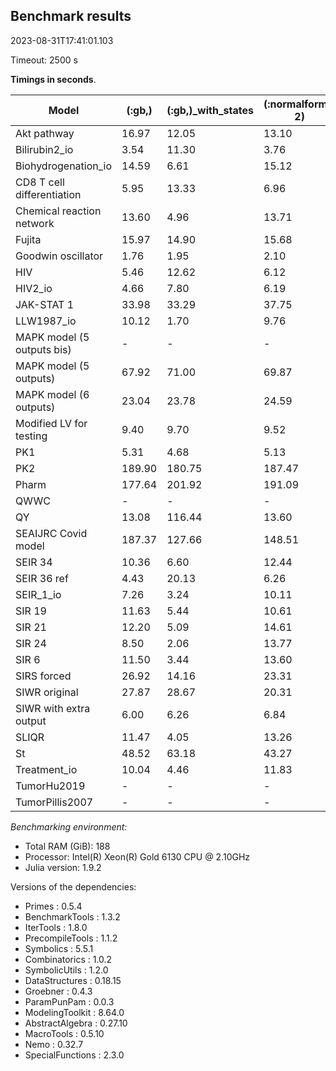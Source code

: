 ## Benchmark results


2023-08-31T17:41:01.103

Timeout: 2500 s

**Timings in seconds**.

|Model|(:gb,)|(:gb,)_with_states|(:normalforms, 2)|(:normalforms, 2)_with_states|(:normalforms, 3)|(:normalforms, 3)_with_states|(:hybrid,)|(:hybrid,)_with_states|
|-----|---|---|---|---|---|---|---|---|
|Akt pathway|16.97|12.05|13.10|12.19|14.83|17.46|21.05|29.73|
|Bilirubin2_io|3.54|11.30|3.76|10.73|3.77|9.68|141.83|25.71|
|Biohydrogenation_io|14.59|6.61|15.12|6.72|13.91|7.33|13.02|9.93|
|CD8 T cell differentiation|5.95|13.33|6.96|13.82|9.33|19.57|8.86|19.41|
|Chemical reaction network|13.60|4.96|13.71|5.29|14.53|6.90|15.20|7.98|
|Fujita|15.97|14.90|15.68|15.44|17.48|25.61|25.15|26.48|
|Goodwin oscillator|1.76|1.95|2.10|1.96|2.03|2.34|3.90|6.94|
|HIV|5.46|12.62|6.12|11.64|7.02|13.80|9.10|21.52|
|HIV2_io|4.66|7.80|6.19|7.82|6.86|8.36|12.27|18.68|
|JAK-STAT 1|33.98|33.29|37.75|40.11|57.40|77.00|65.69|111.43|
|LLW1987_io|10.12|1.70|9.76|2.70|8.47|2.11|10.66|4.92|
|MAPK model (5 outputs bis)| - | - | - | - | - | - | - | - |
|MAPK model (5 outputs)|67.92|71.00|69.87|79.01|90.55|136.27|103.65|226.69|
|MAPK model (6 outputs)|23.04|23.78|24.59|33.32|44.98|106.42|50.99|152.27|
|Modified LV for testing|9.40|9.70|9.52|9.49|9.62|11.62|11.15|9.29|
|PK1|5.31|4.68|5.13|5.49|5.23|6.99|7.12|8.74|
|PK2|189.90|180.75|187.47|184.29|186.32|205.29|175.90|162.14|
|Pharm|177.64|201.92|191.09|214.09|211.23|220.08|177.07|170.27|
|QWWC| - | - | - | - | - | - | - | - |
|QY|13.08|116.44|13.60|123.50|10.30|147.58|1353.50| - |
|SEAIJRC Covid model|187.37|127.66|148.51|201.50|122.81|246.01|128.95|120.77|
|SEIR 34|10.36|6.60|12.44|6.21|10.47|6.67|12.78|9.45|
|SEIR 36 ref|4.43|20.13|6.26|27.50|22.23|33.23|10.43|37.20|
|SEIR_1_io|7.26|3.24|10.11|4.70|14.38|2.52|11.64|6.20|
|SIR 19|11.63|5.44|10.61|6.69|17.00|5.19|14.46|8.52|
|SIR 21|12.20|5.09|14.61|4.28|13.06|5.46|13.56|7.70|
|SIR 24|8.50|2.06|13.77|2.53|10.19|2.14|12.76|4.64|
|SIR 6|11.50|3.44|13.60|4.12|13.44|4.85|13.49|6.93|
|SIRS forced|26.92|14.16|23.31|20.49|35.39|17.48|33.11|19.29|
|SIWR original|27.87|28.67|20.31|27.00|24.83|21.53|24.76|26.80|
|SIWR with extra output|6.00|6.26|6.84|7.13|5.97|6.34|8.69|8.30|
|SLIQR|11.47|4.05|13.26|4.93|11.53|7.78|12.79|8.75|
|St|48.52|63.18|43.27|62.18|48.86|98.67| - | - |
|Treatment_io|10.04|4.46|11.83|4.25|12.85|7.14|17.00|8.33|
|TumorHu2019| - | - | - | - | - | - | - | - |
|TumorPillis2007| - | - | - | - | - | - | - | - |

*Benchmarking environment:*

* Total RAM (GiB): 188
* Processor: Intel(R) Xeon(R) Gold 6130 CPU @ 2.10GHz
* Julia version: 1.9.2

Versions of the dependencies:

* Primes : 0.5.4
* BenchmarkTools : 1.3.2
* IterTools : 1.8.0
* PrecompileTools : 1.1.2
* Symbolics : 5.5.1
* Combinatorics : 1.0.2
* SymbolicUtils : 1.2.0
* DataStructures : 0.18.15
* Groebner : 0.4.3
* ParamPunPam : 0.0.3
* ModelingToolkit : 8.64.0
* AbstractAlgebra : 0.27.10
* MacroTools : 0.5.10
* Nemo : 0.32.7
* SpecialFunctions : 2.3.0
